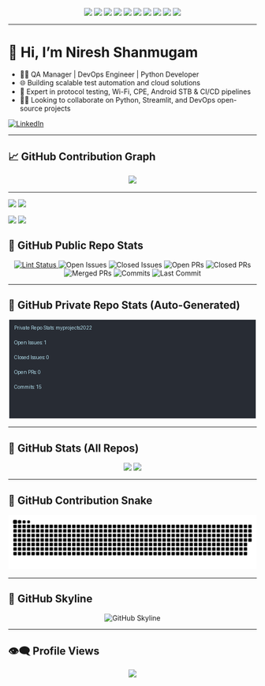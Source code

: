 
<!-- TOP LANG ICONS -->
<p align="center">
  <img src="https://img.shields.io/badge/Python-3776AB?style=for-the-badge&logo=python&logoColor=white"/>
  <img src="https://img.shields.io/badge/C-00599C?style=for-the-badge&logo=c&logoColor=white"/>
  <img src="https://img.shields.io/badge/C++-00599C?style=for-the-badge&logo=c%2B%2B&logoColor=white"/>
  <img src="https://img.shields.io/badge/Robot%20Framework-000000?style=for-the-badge&logo=robotframework&logoColor=white"/>
  <img src="https://img.shields.io/badge/Pytest-0A9EDC?style=for-the-badge&logo=pytest&logoColor=white"/>
  <img src="https://img.shields.io/badge/Streamlit-FF4B4B?style=for-the-badge&logo=streamlit&logoColor=white"/>
  <img src="https://img.shields.io/badge/JavaScript-F7DF1E?style=for-the-badge&logo=javascript&logoColor=black"/>
  <img src="https://img.shields.io/badge/MySQL-4479A1?style=for-the-badge&logo=mysql&logoColor=white"/>
  <img src="https://img.shields.io/badge/Shell-121011?style=for-the-badge&logo=gnu-bash&logoColor=white"/>
  <img src="https://img.shields.io/badge/Linux-FCC624?style=for-the-badge&logo=linux&logoColor=black"/>
</p>

---

# 👋 Hi, I’m Niresh Shanmugam

- 👷‍♂️ QA Manager | DevOps Engineer | Python Developer  
- 🌐 Building scalable test automation and cloud solutions  
- 🧪 Expert in protocol testing, Wi-Fi, CPE, Android STB & CI/CD pipelines  
- 🧑‍💻 Looking to collaborate on Python, Streamlit, and DevOps open-source projects  

[![LinkedIn](https://img.shields.io/badge/LinkedIn-Connect-blue?style=for-the-badge&logo=linkedin)](https://www.linkedin.com/in/nireshshanmugam/)

---

## 📈 GitHub Contribution Graph

<p align="center">
  <img src="https://github-readme-activity-graph.vercel.app/graph?username=nireshs&theme=rogue&area=true&hide_border=true&custom_title=GitHub%20Contribution%20Graph"/>
</p>

---
![](https://raw.githubusercontent.com/nireshs/github-stats/master/generated/overview.svg#gh-dark-mode-only)
![](https://raw.githubusercontent.com/nireshs/github-stats/master/generated/overview.svg#gh-light-mode-only)

![](https://raw.githubusercontent.com/nireshs/github-stats/master/generated/languages.svg#gh-dark-mode-only)
![](https://raw.githubusercontent.com/nireshs/github-stats/master/generated/languages.svg#gh-light-mode-only)

## 🧾 GitHub Public Repo Stats

<p align="center">
  <a href="https://github.com/nireshs/pytest-html-reporter">
    <img alt="Lint Status" src="https://github.com/nireshs/pytest-html-reporter/actions/workflows/lint.yml/badge.svg"/>
  </a>
  <img alt="Open Issues" src="https://badgen.net/github/open-issues/nireshs/pytest-html-reporter"/>
  <img alt="Closed Issues" src="https://badgen.net/github/closed-issues/nireshs/pytest-html-reporter"/>
  <img alt="Open PRs" src="https://badgen.net/github/open-prs/nireshs/pytest-html-reporter"/>
  <img alt="Closed PRs" src="https://badgen.net/github/closed-prs/nireshs/pytest-html-reporter"/>
  <img alt="Merged PRs" src="https://badgen.net/github/merged-prs/nireshs/pytest-html-reporter"/>
  <img alt="Commits" src="https://badgen.net/github/commits/nireshs/pytest-html-reporter"/>
  <img alt="Last Commit" src="https://badgen.net/github/last-commit/nireshs/pytest-html-reporter"/>
</p>

---

## 🔐 GitHub Private Repo Stats (Auto-Generated)

<p align="center">
  <img src="stats_output/myprojects2022_stats.png" alt="Private Repo Stats" width="500"/>
</p>

---

## 🧮 GitHub Stats (All Repos)

<p align="center">
  <img src="https://github-readme-stats.vercel.app/api?username=nireshs&show_icons=true&count_private=true&include_all_commits=true&theme=prussian"/>
  <img src="https://github-readme-stats.vercel.app/api/top-langs/?username=nireshs&layout=compact&theme=prussian"/>
</p>

---

## 🐍 GitHub Contribution Snake

<p align="center">
  <img src="dist/github-contribution-grid-snake.svg" alt="GitHub Snake Animation"/>
</p>

---

## 🌆 GitHub Skyline

<p align="center">
  <img src="skyline.gif" alt="GitHub Skyline"/>
</p>

---

## 👁‍🗨 Profile Views

<p align="center">
  <img src="https://komarev.com/ghpvc/?username=nireshs&style=for-the-badge"/>
</p>
